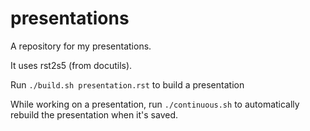 presentations
=============

A repository for my presentations.

It uses rst2s5 (from docutils).

Run `./build.sh presentation.rst` to build a presentation

While working on a presentation, run `./continuous.sh` to automatically
rebuild the presentation when it's saved.
